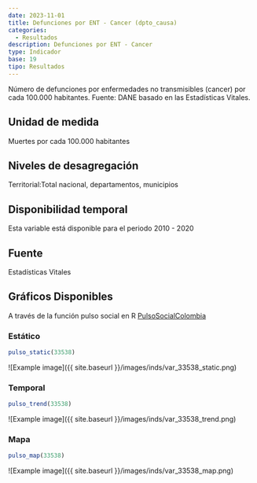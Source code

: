 ```yaml
---
date: 2023-11-01
title: Defunciones por ENT - Cancer (dpto_causa)
categories:
  - Resultados
description: Defunciones por ENT - Cancer
type: Indicador
base: 19
tipo: Resultados
--- 
```


Número de defunciones por enfermedades no transmisibles (cancer) por cada 100.000 habitantes.
Fuente: DANE basado en las Estadísticas Vitales.

## Unidad de medida
Muertes por cada 100.000 habitantes

## Niveles de desagregación
Territorial:Total nacional, departamentos, municipios

## Disponibilidad temporal
Esta variable está disponible para el periodo 2010 - 2020

## Fuente
Estadísticas Vitales

## Gráficos Disponibles

A través de la función pulso social en R [PulsoSocialColombia](https://github.com/pulsosocialcolombia/PulsoSocialColombia)

### Estático

``` R
pulso_static(33538)
```

![Example image]({{ site.baseurl }}/images/inds/var_33538_static.png)

### Temporal

``` R
pulso_trend(33538)
```

![Example image]({{ site.baseurl }}/images/inds/var_33538_trend.png)

### Mapa

``` R
pulso_map(33538)
```

![Example image]({{ site.baseurl }}/images/inds/var_33538_map.png)